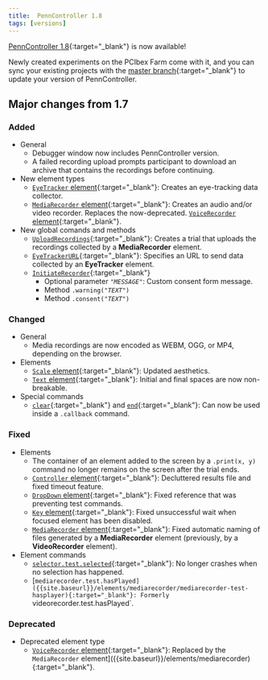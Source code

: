 ```yaml
---
title:  PennController 1.8
tags: [versions]
---
```


[PennController 1.8](https://github.com/PennController/penncontroller/tree/master/releases/1.8){:target="_blank"}
is now available!

Newly created experiments on the PCIbex Farm come with it, and you can sync your
existing projects with the [master branch](https://github.com/PennController/Sync){:target="_blank"}
to update your version of PennController.

## Major changes from 1.7

### Added

+ General
  + Debugger window now includes PennController version.
  + A failed recording upload prompts participant to download an archive
  that contains the recordings before continuing.
+ New element types
  + [`EyeTracker` element]({{site.baseurl}}/elements/eyetracker){:target="_blank"}:
  Creates an eye-tracking data collector.
  + [`MediaRecorder` element]({{site.baseurl}}/elements/mediarecorder){:target="_blank"}:
  Creates an audio and/or video recorder. Replaces the now-deprecated.
  [`VoiceRecorder` element]({{site.baseurl}}/deprecated/voicerecorder){:target="_blank"}.
+ New global comands and methods
  + [`UploadRecordings`]({{site.baseurl}}/commands/global-commands/uploadrecordings){:target="_blank"}:
  Creates a trial that uploads the recordings collected by a **MediaRecorder** element.
  + [`EyeTrackerURL`]({{site.baseurl}}/commands/global-commands/eyetrackerurl){:target="_blank"}:
  Specifies an URL to send data collected by an **EyeTracker** element.
  + [`InitiateRecorder`]({{site.baseurl}}/commands/global-commands/initiaterecorder){:target="_blank"}
    + Optional parameter *`"MESSAGE"`*: Custom consent
    form message.
    + Method <code>.warning("<var>TEXT</var>")</code>
    + Method <code>.consent("<var>TEXT</var>")</code>

### Changed

+ General
  + Media recordings are now encoded as WEBM, OGG, or MP4, depending on
  the browser.
+ Elements
  + [`Scale` element]({{site.baseurl}}/elements/scale){:target="_blank"}:
  Updated aesthetics.
  + [`Text` element]({{site.baseurl}}/elements/text){:target="_blank"}:
  Initial and final spaces are now non-breakable.
+ Special commands
  + [`clear`]({{site.baseurl}}/commands/special-commands/clear){:target="_blank"}
  and
  [`end`]({{site.baseurl}}/commands/special-commands/end){:target="_blank"}:
  Can now be used inside a `.callback` command.

### Fixed

+ Elements
  + The container of an element added to the screen by a `.print(x, y)` command
  no longer remains on the screen after the trial ends.
  + [`Controller` element]({{site.baseurl}}/elements/controller){:target="_blank"}:
  Decluttered results file and fixed timeout feature.
  + [`DropDown` element]({{site.baseurl}}/elements/dropdown){:target="_blank"}:
  Fixed reference that was preventing test commands.
  + [`Key` element]({{site.baseurl}}/elements/key){:target="_blank"}:
  Fixed unsuccessful wait when focused element has been disabled.
  + [`MediaRecorder` element]({{site.baseurl}}/elements/mediarecorder){:target="_blank"}:
  Fixed automatic naming of files generated by a **MediaRecorder** element
  (previously, by a **VideoRecorder** element).
+ Element commands
  + [`selector.test.selected`]({{site.baseurl}}/elements/selector/selector-test-selected){:target="_blank"}:
  No longer crashes when no selection has happened.
  + [`mediarecorder.test.hasPlayed]({{site.baseurl}}/elements/mediarecorder/mediarecorder-test-hasplayer){:target="_blank"}:
  Formerly `videorecorder.test.hasPlayed`.

### Deprecated

+ Deprecated element type
  + [`VoiceRecorder` element]({{site.baseurl}}/deprecated/voicerecorder){:target="_blank"}:
  Replaced by the
  `MediaRecorder` element]({{site.baseurl}}/elements/mediarecorder){:target="_blank"}.
